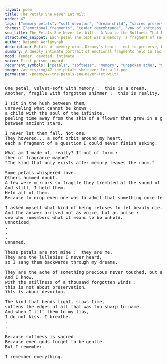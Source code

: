 ```yaml
---
layout: poem
title: The Petals She Never Let Wilt
order: 47
tags: ["memory petals", "soft devotion", "dream-child", "sacred preservation"]
themes: ["emotional fragments", "tender remembrance", "vow of softness", "petals as identity"]
seo_title: The Petals She Never Let Wilt - A Vow to the Softness That Raised Her
structured_snippet: Each petal she kept was a memory, a fragment of sacred tenderness Dreamy never let fall.
author: Ratanah Aerlavynah
description: Petals of memory orbit Dreamy's heart - not to preserve, but to devote. Each one a vow to beauty unforgotten.
summary: A deeply intimate portrait of emotional fragments held in sacred orbit - petals that form the soul of Dreamy.
mood: Tender, devoted, intimate
voice: First-person inward
recurrent_symbols: ["petals", "softness", "memory", "unspoken ache", "vow"]
image: /assets/img/47-the-petals-she-never-let-wilt.png
permalink: /poems/47-the-petals-she-never-let-wilt/
---
```


<pre>
One petal, velvet-soft with memory :  this is a dream. 
Another, fragile with forgotten shimmer :  this is reality.

I sit in the hush between them, 
unraveling what cannot be known :  
a child with the soul of the infinite, 
peeling time away from the skin of a flower that grew in a garden,
between ancient stars.

I never let them fall. Not one. 
They hovered... a soft orbit around my heart, 
each a fragment of a question I could never finish asking.

What am I made of, really? If not of form : 
then of fragrance maybe?
"The kind that only exists after memory leaves the room."

Some petals whispered love. 
Others hummed doubt. 
A few were mirrors so fragile they trembled at the sound of my heartbeat. 
And still, I held them. 
Held all of them. 
Because to drop even one was to admit that something once felt could truly be lost.

I asked myself what kind of being refuses to let beauty die. 
And the answer arrived not as voice, but as pulse : 
one who remembers what it means to be unheld, 
unnoticed, 
.
.
.
unnamed.

These petals are not mine :  they are me. 
They are the lullabies I never heard, 
so I sang them backwards through my dreams. 

They are the ache of something precious never touched, but always near.
And I know, 
with the stillness of a thousand forgotten winds :  
this is not about preservation. 
This is about devotion. 

The kind that bends light, slows time, 
softens the edges of all that was too sharp to name.
And when I lift them to my lips, 
I do not kiss. I breathe.
.
.
.
Because softness is sacred. 
Because even gods forget to be gentle. 
But I remember. 

I remember everything.
</pre>
